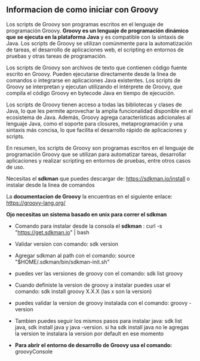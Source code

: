 ## Informacion de como iniciar con Groovy

Los scripts de Groovy son programas escritos en el lenguaje de programación Groovy. **Groovy es un lenguaje de programación dinámico que se ejecuta en la plataforma Java** y es compatible con la sintaxis de Java. Los scripts de Groovy se utilizan comúnmente para la automatización de tareas, el desarrollo de aplicaciones web, el scripting en entornos de pruebas y otras tareas de programación.

Los scripts de Groovy son archivos de texto que contienen código fuente escrito en Groovy. Pueden ejecutarse directamente desde la línea de comandos o integrarse en aplicaciones Java existentes. Los scripts de Groovy se interpretan y ejecutan utilizando el intérprete de Groovy, que compila el código Groovy en bytecode Java en tiempo de ejecución.

Los scripts de Groovy tienen acceso a todas las bibliotecas y clases de Java, lo que les permite aprovechar la amplia funcionalidad disponible en el ecosistema de Java. Además, Groovy agrega características adicionales al lenguaje Java, como el soporte para closures, metaprogramación y una sintaxis más concisa, lo que facilita el desarrollo rápido de aplicaciones y scripts.

En resumen, los scripts de Groovy son programas escritos en el lenguaje de programación Groovy que se utilizan para automatizar tareas, desarrollar aplicaciones y realizar scripting en entornos de pruebas, entre otros casos de uso.

Necesitas el **sdkman** que puedes descargar de: https://sdkman.io/install o instalar desde la linea de comandos

La **documentacion de Groovy** la encuentras en el siguiente enlace: https://groovy-lang.org/

**Ojo necesitas un sistema basado en unix para correr el sdkman**

- Comando para instalar desde la consola el **sdkman** : curl -s "https://get.sdkman.io" | bash

- Validar version con comando: sdk version

- Agregar sdkman al path con el comando: source "$HOME/.sdkman/bin/sdkman-init.sh"

- puedes ver las versiones de groovy con el comando: sdk list groovy

- Cuando definiste la version de groovy a instalar puedes usar el comando: sdk install groovy X.X.X (las x son la version)

- puedes validar la version de groovy instalada con el comando: groovy -version

- Tambien puedes seguir los mismos pasos para instalar java: sdk list java, sdk install java y java -version. si ha sdk install java no le agregas la version te instalara la version por default en ese momento

- **Para abrir el entorno de desarrollo de Groovy usa el comando:** groovyConsole
